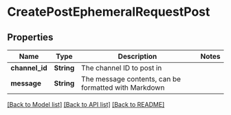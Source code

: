 # CreatePostEphemeralRequestPost

## Properties

Name | Type | Description | Notes
------------ | ------------- | ------------- | -------------
**channel_id** | **String** | The channel ID to post in | 
**message** | **String** | The message contents, can be formatted with Markdown | 

[[Back to Model list]](../README.md#documentation-for-models) [[Back to API list]](../README.md#documentation-for-api-endpoints) [[Back to README]](../README.md)


